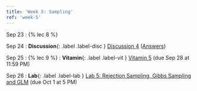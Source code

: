 ```yaml
---
title: 'Week 5: Sampling'
ref: 'week-5'
---
```


Sep 23
: {% lec 8 %}

Sep 24
: **Discussion**{: .label .label-disc } [Discussion 4](https://drive.google.com/file/d/1Ed7fqvXVLVrGZU7Tw7h7QLX6L2AR4LlA/view?usp=sharing) ([Answers](https://drive.google.com/file/d/1_327yiYtn1T9nlL1gWVx0Sw29VhbNeMl/view?usp=sharing))

Sep 25
: {% lec 9 %}
: **Vitamin**{: .label .label-vit } [Vitamin 5](https://www.gradescope.com/courses/1104495) (due Sep 28 at 11:59 PM) 

Sep 26
: **Lab**{: .label .label-lab } [Lab 5: Rejection Sampling, Gibbs Sampling and GLM](https://data102.datahub.berkeley.edu/hub/user-redirect/git-pull?repo=https%3A%2F%2Fgithub.com%2Fds-102%2Ffa25-materials&branch=main&urlpath=lab%2Ftree%2Ffa25-materials%2Flab%2Flab05%2Flab05.ipynb) (due Oct 1 at 5 PM)
